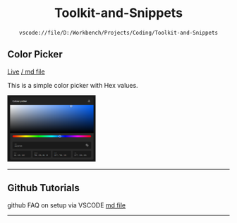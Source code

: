 <center>

# __Toolkit-and-Snippets__

```
vscode://file/D:/Workbench/Projects/Coding/Toolkit-and-Snippets
```
</center>

## Color Picker
[Live](https://abrarrajin.github.io/Toolkit-and-Snippets/color-picker/color-picker.html) [/ md file](/color-picker/color-picker.md)

This is a simple color picker with Hex values.

 <img src="image-source/Colorpicker.png" alt="Color picker" width="200" height="150">

---
## Github Tutorials
github FAQ on setup via VSCODE [md file](/Tutorials-page/github-tutorials.md)  

---

